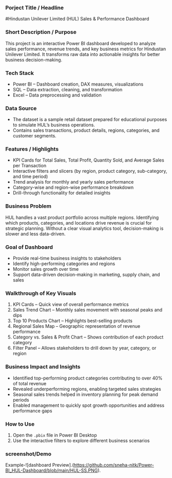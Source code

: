 ### Porject Title / Headline

#Hindustan Unilever Limited (HUL) Sales & Performance Dashboard


### Short Description / Purpose

This project is an interactive Power BI dashboard developed to analyze sales performance, revenue trends, and key business metrics for Hindustan Unilever Limited. It transforms raw data into actionable insights for better business decision-making.


### Tech Stack

* Power BI – Dashboard creation, DAX measures, visualizations
* SQL – Data extraction, cleaning, and transformation
* Excel – Data preprocessing and validation



### Data Source

* The dataset is a sample retail dataset prepared for educational purposes to simulate HUL’s business operations.
* Contains sales transactions, product details, regions, categories, and customer segments.


### Features / Highlights

* KPI Cards for Total Sales, Total Profit, Quantity Sold, and Average Sales per Transaction
* Interactive filters and slicers (by region, product category, sub-category, and time period)
* Trend analysis for monthly and yearly sales performance
* Category-wise and region-wise performance breakdown
* Drill-through functionality for detailed insights

### Business Problem

HUL handles a vast product portfolio across multiple regions. Identifying which products, categories, and locations drive revenue is crucial for strategic planning. Without a clear visual analytics tool, decision-making is slower and less data-driven.


### Goal of Dashboard

* Provide real-time business insights to stakeholders
* Identify high-performing categories and regions
* Monitor sales growth over time
* Support data-driven decision-making in marketing, supply chain, and sales


### Walkthrough of Key Visuals

1. KPI Cards – Quick view of overall performance metrics
2. Sales Trend Chart – Monthly sales movement with seasonal peaks and dips
3. Top 10 Products Chart – Highlights best-selling products
4. Regional Sales Map – Geographic representation of revenue performance
5. Category vs. Sales & Profit Chart – Shows contribution of each product category
6. Filter Panel – Allows stakeholders to drill down by year, category, or region


### Business Impact and Insights

* Identified top-performing product categories contributing to over 40% of total revenue
* Revealed underperforming regions, enabling targeted sales strategies
* Seasonal sales trends helped in inventory planning for peak demand periods
* Enabled management to quickly spot growth opportunities and address performance gaps


### How to Use

1. Open the `.pbix` file in Power BI Desktop
2. Use the interactive filters to explore different business scenarios

### screenshot/Demo
Example-![dashboard Preview].(https://github.com/sneha-nitk/Power-BI_HUL-Dashboard/blob/main/HUL-SS.PNG).
